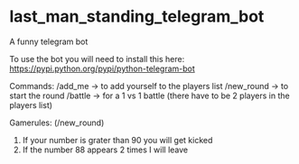 # last_man_standing_telegram_bot
A funny telegram bot

To use the bot you will need to install this here:
https://pypi.python.org/pypi/python-telegram-bot

Commands:
/add_me -> to add yourself to the players list
/new_round -> to start the round
/battle -> for a 1 vs 1 battle (there have to be 2 players in the players list)

Gamerules: (/new_round)
1. If your number is grater than 90 you will get kicked
2. If the number 88 appears 2 times I will leave
